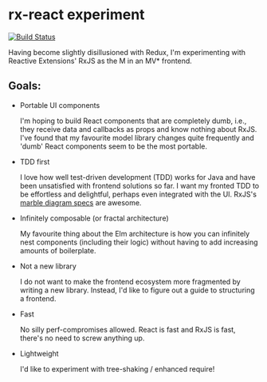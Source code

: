 rx-react experiment
===================

[![Build Status](https://travis-ci.org/iamdanfox/rx-react.svg?branch=master)](https://travis-ci.org/iamdanfox/rx-react)

Having become slightly disillusioned with Redux, I'm experimenting with Reactive Extensions' RxJS as the M in an MV* frontend.

Goals:
------

* Portable UI components

  I'm hoping to build React components that are completely dumb, i.e., they receive data and callbacks as props and know nothing about RxJS.
  I've found that my favourite model library changes quite frequently and 'dumb' React components seem to be the most portable.

* TDD first

  I love how well test-driven development (TDD) works for Java and have been unsatisfied with frontend solutions so far.
  I want my fronted TDD to be effortless and delightful, perhaps even integrated with the UI.
  RxJS's [marble diagram specs][1] are awesome.

* Infinitely composable (or fractal architecture)

  My favourite thing about the Elm architecture is how you can infinitely nest components (including their logic) without having to add increasing amounts of boilerplate.

* Not a new library

  I do not want to make the frontend ecosystem more fragmented by writing a new library.  Instead, I'd like to figure out a guide to structuring a frontend.

* Fast

  No silly perf-compromises allowed.  React is fast and RxJS is fast, there's no need to screw anything up.

* Lightweight

  I'd like to experiment with tree-shaking / enhanced require!



[1]:https://github.com/ReactiveX/RxJS/blob/c01b92f1df5faaa0f8e7e772acad9d6130b05dc0/doc/writing-marble-tests.md#anatomy-of-a-test
